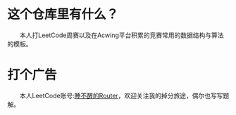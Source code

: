 # 这个仓库里有什么？
&emsp;&emsp;本人打LeetCode周赛以及在Acwing平台积累的竞赛常用的数据结构与算法的模板。
# 打个广告
&emsp;&emsp;本人LeetCode账号:[睡不醒的Router](https://leetcode.cn/u/sleeping-router/)，欢迎关注我的掉分旅途，偶尔也写写题解。
